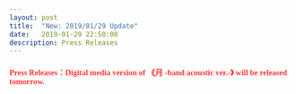 ```yaml
---
layout: post
title:  "New: 2019/01/29 Update"
date:   2019-01-29 22:50:00
description: Press Releases
---
```


#### <font face="Microsoft Yahei UI" color="#FF3636">Press Releases：Digital media version of 《月 -band acoustic ver.-》 will be released tomorrow.
